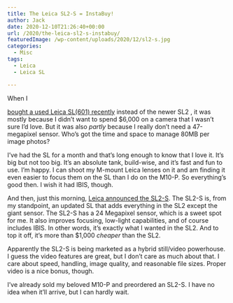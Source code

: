 ```yaml
---
title: The Leica SL2-S = InstaBuy!
author: Jack
date: 2020-12-10T21:26:40+00:00
url: /2020/the-leica-sl2-s-instabuy/
featuredImage: /wp-content/uploads/2020/12/sl2-s.jpg
categories:
  - Misc
tags:
  - Leica
  - Leica SL

---
```

<!--kg-card-begin: html-->When I 

[bought a used Leica SL(601) recently][1] instead of the newer SL2 , it was mostly because I didn&#8217;t want to spend $6,000 on a camera that I wasn&#8217;t sure I&#8217;d love. But it was also _partly_ because I really don&#8217;t need a 47-megapixel sensor. Who&#8217;s got the time and space to manage 80MB per image photos?

I&#8217;ve had the SL for a month and that&#8217;s long enough to know that I love it. It&#8217;s big but not too big. It&#8217;s an absolute tank, build-wise, and it&#8217;s fast and fun to use. I&#8217;m happy. I can shoot my M-mount Leica lenses on it and am finding it even easier to focus them on the SL than I do on the M10-P. So everything&#8217;s good then. I wish it had IBIS, though.

And then, just this morning, [Leica announced the SL2-S][2]. The SL2-S is, from my standpoint, an updated SL that adds everything in the SL2 except the giant sensor. The SL2-S has a 24 Megapixel sensor, which is a sweet spot for me. It also improves focusing, low-light capabilities, and of course includes IBIS. In other words, it&#8217;s exactly what I wanted in the SL2. And to top it off, it&#8217;s more than $1,000 _cheaper_ than the SL2.

Apparently the SL2-S is being marketed as a hybrid still/video powerhouse. I guess the video features are great, but I don&#8217;t care as much about that. I care about speed, handling, image quality, and reasonable file sizes. Proper video is a nice bonus, though.

I&#8217;ve already sold my beloved M10-P and preordered an SL2-S. I have no idea when it&#8217;ll arrive, but I can hardly wait.

<!--kg-card-end: html-->

 [1]: http://baty.net/2020/my-new-5-year-old-leica-sl/
 [2]: https://us.leica-camera.com/Photography/Leica-SL/Leica-SL2-S
